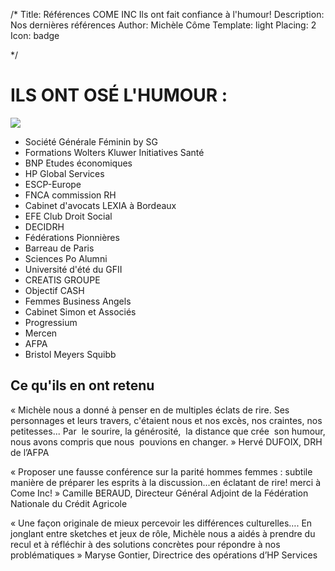 /*
Title: Références COME INC Ils ont fait confiance à l'humour!
Description: Nos dernières références
Author: Michèle Côme
Template: light
Placing: 2
Icon: badge

*/

# ILS ONT OSÉ L'HUMOUR :
![](http://i.imgur.com/Ovvifyi.gif)
*	Société Générale Féminin by SG
*	Formations Wolters Kluwer Initiatives Santé
*	BNP Etudes économiques
*	HP Global Services
*	ESCP-Europe
*	FNCA commission RH
*	Cabinet d'avocats LEXIA à Bordeaux
*	EFE Club Droit Social
*	DECIDRH
*	Fédérations Pionnières
*	Barreau de Paris
*	Sciences Po Alumni
*	Université d'été du GFII
*	CREATIS GROUPE
*	Objectif CASH
*	Femmes Business Angels
*	Cabinet Simon et Associés
*	Progressium
*	Mercen
*	AFPA
*	Bristol Meyers Squibb

## Ce qu'ils en ont retenu  ##

« Michèle nous a donné à penser en de multiples éclats de rire. Ses personnages et leurs travers, c'étaient nous et nos excès, nos craintes, nos petitesses... Par  le sourire, la générosité,  la distance que crée  son humour, nous avons compris que nous  pouvions en changer. » Hervé DUFOIX, DRH de l’AFPA


« Proposer une fausse conférence sur la parité hommes femmes : subtile manière de préparer les esprits à la discussion...en éclatant de rire! merci à Come Inc! » Camille BERAUD, Directeur Général Adjoint de la Fédération Nationale du Crédit Agricole


« Une façon originale de mieux percevoir les différences culturelles…. En jonglant entre sketches et jeux de rôle, Michèle nous a aidés à prendre du recul et à réfléchir à des solutions concrètes pour répondre à nos problématiques » Maryse Gontier, Directrice des opérations d’HP Services
